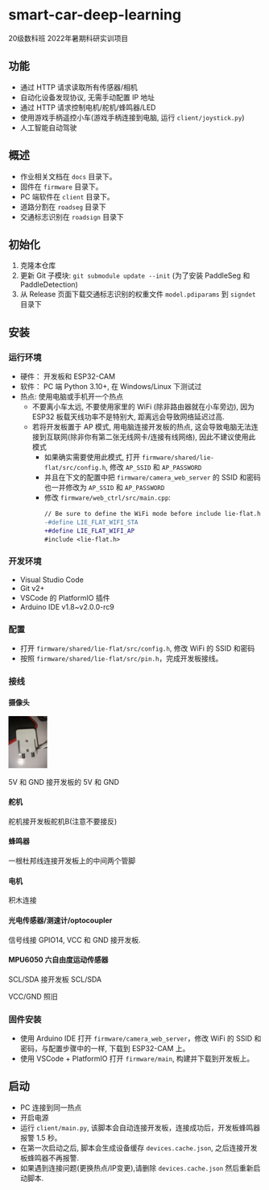 # smart-car-deep-learning

20级数科班 2022年暑期科研实训项目

## 功能

- 通过 HTTP 请求读取所有传感器/相机
- 自动化设备发现协议, 无需手动配置 IP 地址
- 通过 HTTP 请求控制电机/舵机/蜂鸣器/LED
- 使用游戏手柄遥控小车(游戏手柄连接到电脑, 运行 `client/joystick.py`)
- 人工智能自动驾驶

## 概述

- 作业相关文档在 `docs` 目录下。
- 固件在 `firmware` 目录下。
- PC 端软件在 `client` 目录下。
- 道路分割在 `roadseg` 目录下
- 交通标志识别在 `roadsign` 目录下

## 初始化

1. 克隆本仓库
2. 更新 Git 子模块: `git submodule update --init` (为了安装 PaddleSeg 和 PaddleDetection)
3. 从 Release 页面下载交通标志识别的权重文件 `model.pdiparams` 到 `signdet` 目录下

## 安装

### 运行环境

- 硬件： 开发板和 ESP32-CAM
- 软件： PC 端 Python 3.10+, 在 Windows/Linux 下测试过
- 热点: 使用电脑或手机开一个热点
  - 不要离小车太远, 不要使用家里的 WiFi (除非路由器就在小车旁边), 因为 ESP32 板载天线功率不是特别大, 距离远会导致网络延迟过高.
  - 若将开发板置于 AP 模式, 用电脑连接开发板的热点, 这会导致电脑无法连接到互联网(除非你有第二张无线网卡/连接有线网络), 因此不建议使用此模式
    - 如果确实需要使用此模式, 打开 `firmware/shared/lie-flat/src/config.h`, 修改 `AP_SSID` 和 `AP_PASSWORD`
    - 并且在下文的配置中把 `firmware/camera_web_server` 的 SSID 和密码 也一并修改为 `AP_SSID` 和 `AP_PASSWORD`
    - 修改 `firmware/web_ctrl/src/main.cpp`:
      ```diff
      // Be sure to define the WiFi mode before include lie-flat.h
      -#define LIE_FLAT_WIFI_STA
      +#define LIE_FLAT_WIFI_AP
      #include <lie-flat.h>
      ```

### 开发环境

- Visual Studio Code 
- Git v2+
- VSCode 的 PlatformIO 插件
- Arduino IDE v1.8~v2.0.0-rc9

### 配置

- 打开 `firmware/shared/lie-flat/src/config.h`, 修改 WiFi 的 SSID 和密码
- 按照 `firmware/shared/lie-flat/src/pin.h`，完成开发板接线。

###  接线

#### 摄像头

<img src="README.assets/IMG_20220809_193332.jpg" alt="IMG_20220809_193332" style="zoom:10%;" />

5V 和 GND 接开发板的 5V 和 GND

#### 舵机

舵机接开发板舵机B(注意不要接反)

#### 蜂鸣器

一根杜邦线连接开发板上的中间两个管脚

#### 电机

积木连接

#### 光电传感器/测速计/optocoupler

信号线接 GPIO14, VCC 和 GND 接开发板.

#### MPU6050 六自由度运动传感器

SCL/SDA 接开发板 SCL/SDA

VCC/GND 照旧

### 固件安装

- 使用 Arduino IDE 打开 `firmware/camera_web_server`，修改 WiFi 的 SSID 和密码，与配置步骤中的一样, 下载到 ESP32-CAM 上。
- 使用 VSCode + PlatformIO 打开 `firmware/main`, 构建并下载到开发板上。

## 启动

- PC 连接到同一热点
- 开启电源
- 运行 `client/main.py`, 该脚本会自动连接开发板，连接成功后，开发板蜂鸣器报警 1.5 秒。
- 在第一次启动之后, 脚本会生成设备缓存 `devices.cache.json`, 之后连接开发板蜂鸣器不再报警.
- 如果遇到连接问题(更换热点/IP变更),请删除 `devices.cache.json` 然后重新启动脚本.

